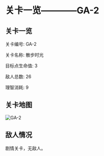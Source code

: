 # 关卡一览————GA-2


## 关卡一览

关卡编号: GA-2

关卡名称: 散步时光

目标点生命值: 3

敌人总数: 26

理智消耗: 9


## 关卡地图
![GA-2](./oprMap/GA-2.png)

## 敌人情况

剧情关卡，无敌人。

